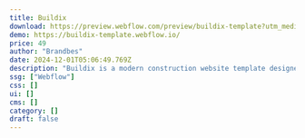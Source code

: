 ```yaml
---
title: Buildix
download: https://preview.webflow.com/preview/buildix-template?utm_medium=preview_link&utm_source=designer&utm_content=buildix-template&preview=d93d69e1fe4e7f9450e6d988b431d928&workflow=preview
demo: https://buildix-template.webflow.io/
price: 49
author: "Brandbes"
date: 2024-12-01T05:06:49.769Z
description: "Buildix is a modern construction website template designed for construction companies, interior designers, contractors, and engineering firms. This construction Webflow template offers a creative design, easy customization, and is fully responsive."
ssg: ["Webflow"]
css: []
ui: []
cms: []
category: []
draft: false
---
```

